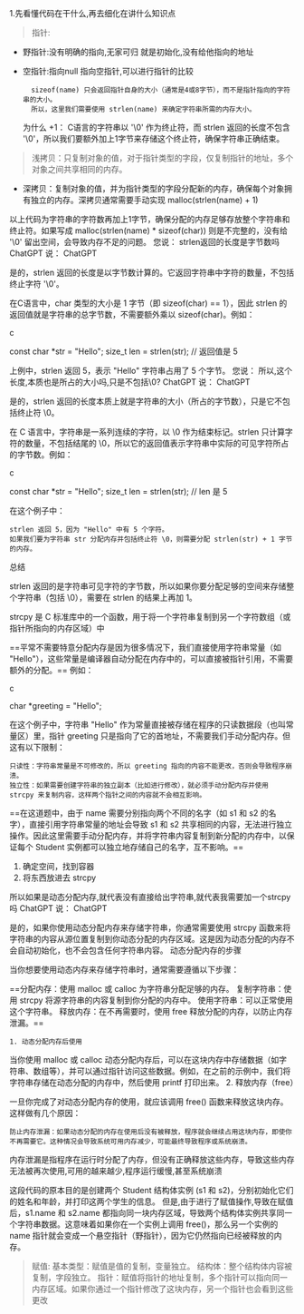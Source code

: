 1.先看懂代码在干什么,再去细化在讲什么知识点


> 指针:
- 野指针:没有明确的指向,无家可归
就是初始化,没有给他指向的地址
- 空指针:指向null
    指向空指针,可以进行指针的比较


        sizeof(name) 只会返回指针自身的大小（通常是4或8字节），而不是指针指向的字符串的大小。
        所以，这里我们需要使用 strlen(name) 来确定字符串所需的内存大小。

    为什么 +1：
        C语言的字符串以 '\0' 作为终止符，而 strlen 返回的长度不包含 '\0'，所以我们要额外加上1字节来存储这个终止符，确保字符串正确结束。

> 浅拷贝：只复制对象的值，对于指针类型的字段，仅复制指针的地址，多个对象之间共享相同的内存。
- 深拷贝：复制对象的值，并为指针类型的字段分配新的内存，确保每个对象拥有独立的内存。深拷贝通常需要手动实现
malloc(strlen(name) + 1)


以上代码为字符串的字符数再加上1字节，确保分配的内存足够存放整个字符串和终止符。如果写成 malloc(strlen(name) * sizeof(char)) 则是不完整的，没有给 '\0' 留出空间，会导致内存不足的问题。
您说：
strlen返回的长度是字节数吗
ChatGPT 说：
ChatGPT

是的，strlen 返回的长度是以字节数计算的。它返回字符串中字符的数量，不包括终止字符 '\0'。

在C语言中，char 类型的大小是 1 字节（即 sizeof(char) == 1），因此 strlen 的返回值就是字符串的总字节数，不需要额外乘以 sizeof(char)。例如：

c

const char *str = "Hello";
size_t len = strlen(str); // 返回值是 5

上例中，strlen 返回 5，表示 "Hello" 字符串占用了 5 个字节。
您说：
所以,这个长度,本质也是所占的大小吗,只是不包括\0?
ChatGPT 说：
ChatGPT

是的，strlen 返回的长度本质上就是字符串的大小（所占的字节数），只是它不包括终止符 \0。

在 C 语言中，字符串是一系列连续的字符，以 \0 作为结束标记。strlen 只计算字符的数量，不包括结尾的 \0，所以它的返回值表示字符串中实际的可见字符所占的字节数。例如：

c

const char *str = "Hello";
size_t len = strlen(str); // len 是 5

在这个例子中：

    strlen 返回 5，因为 "Hello" 中有 5 个字符。
    如果我们要为字符串 str 分配内存并包括终止符 \0，则需要分配 strlen(str) + 1 字节的内存。

总结

strlen 返回的是字符串可见字符的字节数，所以如果你要分配足够的空间来存储整个字符串（包括 \0），需要在 strlen 的结果上再加 1。



strcpy 是 C 标准库中的一个函数，用于将一个字符串复制到另一个字符数组（或指针所指向的内存区域）中



==平常不需要特意分配内存是因为很多情况下，我们直接使用字符串常量（如 "Hello"），这些常量是编译器自动分配在内存中的，可以直接被指针引用，不需要额外的分配。==
例如：

c

char *greeting = "Hello";

在这个例子中，字符串 "Hello" 作为常量直接被存储在程序的只读数据段（也叫常量区）里，指针 greeting 只是指向了它的首地址，不需要我们手动分配内存。但这有以下限制：

    只读性：字符串常量是不可修改的，所以 greeting 指向的内容不能更改，否则会导致程序崩溃。
    独立性：如果需要创建字符串的独立副本（比如进行修改），就必须手动分配内存并使用 strcpy 来复制内容，这样两个指针之间的内容就不会相互影响。

==在这道题中，由于 name 需要分别指向两个不同的名字（如 s1 和 s2 的名字），直接引用字符串常量的地址会导致 s1 和 s2 共享相同的内容，无法进行独立操作。因此这里需要手动分配内存，并将字符串内容复制到新分配的内存中，以保证每个 Student 实例都可以独立地存储自己的名字，互不影响。==
1. 确定空间，找到容器
2. 将东西放进去 strcpy


所以如果是动态分配内存,就代表没有直接给出字符串,就代表我需要加一个strcpy吗
ChatGPT 说：
ChatGPT

是的，如果你使用动态分配内存来存储字符串，你通常需要使用 strcpy 函数来将字符串的内容从源位置复制到你动态分配的内存区域。这是因为动态分配的内存不会自动初始化，也不会包含任何字符串内容。
动态分配内存的步骤

当你想要使用动态内存来存储字符串时，通常需要遵循以下步骤：

==分配内存：使用 malloc 或 calloc 为字符串分配足够的内存。
    复制字符串：使用 strcpy 将源字符串的内容复制到你分配的内存中。
    使用字符串：可以正常使用这个字符串。
    释放内存：在不再需要时，使用 free 释放分配的内存，以防止内存泄漏。==




    1. 动态分配内存后使用

当你使用 malloc 或 calloc 动态分配内存后，可以在这块内存中存储数据（如字符串、数组等），并可以通过指针访问这些数据。例如，在之前的示例中，我们将字符串存储在动态分配的内存中，然后使用 printf 打印出来。
2. 释放内存（free）

一旦你完成了对动态分配内存的使用，就应该调用 free() 函数来释放这块内存。这样做有几个原因：

    防止内存泄漏：如果动态分配的内存在使用后没有被释放，程序就会继续占用这块内存，即使你不再需要它。这种情况会导致系统可用内存减少，可能最终导致程序或系统崩溃。


内存泄漏是指程序在运行时分配了内存，但没有正确释放这些内存，导致这些内存无法被再次使用,可用的越来越少,程序运行缓慢,甚至系统崩溃


这段代码的原本目的是创建两个 Student 结构体实例 (s1 和 s2)，分别初始化它们的姓名和年龄，并打印这两个学生的信息。
但是,由于进行了赋值操作,导致在赋值后，s1.name 和 s2.name 都指向同一块内存区域，导致两个结构体实例共享同一个字符串数据。这意味着如果你在一个实例上调用 free()，那么另一个实例的 name 指针就会变成一个悬空指针（野指针），因为它仍然指向已经被释放的内存。
> 赋值:
基本类型：赋值是值的复制，变量独立。
结构体：整个结构体内容被复制，字段独立。
指针：赋值将指针的地址复制，多个指针可以指向同一内存区域。如果你通过一个指针修改了这块内存，另一个指针也会看到这些更改


